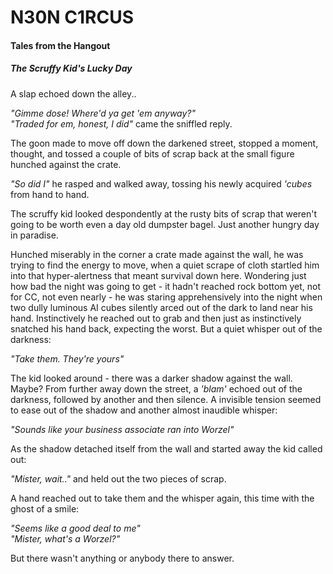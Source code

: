 # N30N C1RCUS

#### Tales from the Hangout

##### The Scruffy Kid's Lucky Day

A slap echoed down the alley..

  _"Gimme dose! Where'd ya get 'em anyway?"_  
 _"Traded for em, honest, I did"_ came the sniffled reply.

The goon made to move off down the darkened street, stopped a moment, thought, and
tossed a couple of bits of scrap back at the small figure hunched against the crate. 

  _"So did I"_ he rasped and walked away, tossing his newly acquired _'cubes_ from hand
  to hand.

The scruffy kid looked despondently at the rusty bits of scrap that weren't going to
be worth even a day old dumpster bagel. Just another hungry day in paradise. 

Hunched miserably in the corner a crate made against the wall, he was trying to find
the energy to  move, when a quiet scrape of cloth startled him into that hyper-alertness
that meant survival down here. Wondering just how bad the night was going to get - it
hadn't reached rock bottom yet, not for CC, not even nearly - he was staring 
apprehensively into the night when two dully luminous AI cubes silently arced out of 
the dark to land near his hand. Instinctively he reached out to grab and then just as
instinctively snatched his hand back, expecting the worst. But a quiet whisper out of
the darkness:

  _"Take them. They're yours"_

The kid looked around - there was a darker shadow against the wall. Maybe? From further
away down the street, a _'blam'_ echoed out of the darkness, followed by another and then silence. A invisible tension seemed to ease out of the shadow and another almost inaudible whisper:

  _"Sounds like your business associate ran into Worzel"_

As the shadow detached itself from the wall and started away the kid called out:

  _"Mister, wait.."_ and held out the two pieces of scrap.

A hand reached out to take them and the whisper again, this time with the ghost of
a smile:

  _"Seems like a good deal to me"_  
  _"Mister, what's a Worzel?"_

But there wasn't anything or anybody there to answer.
